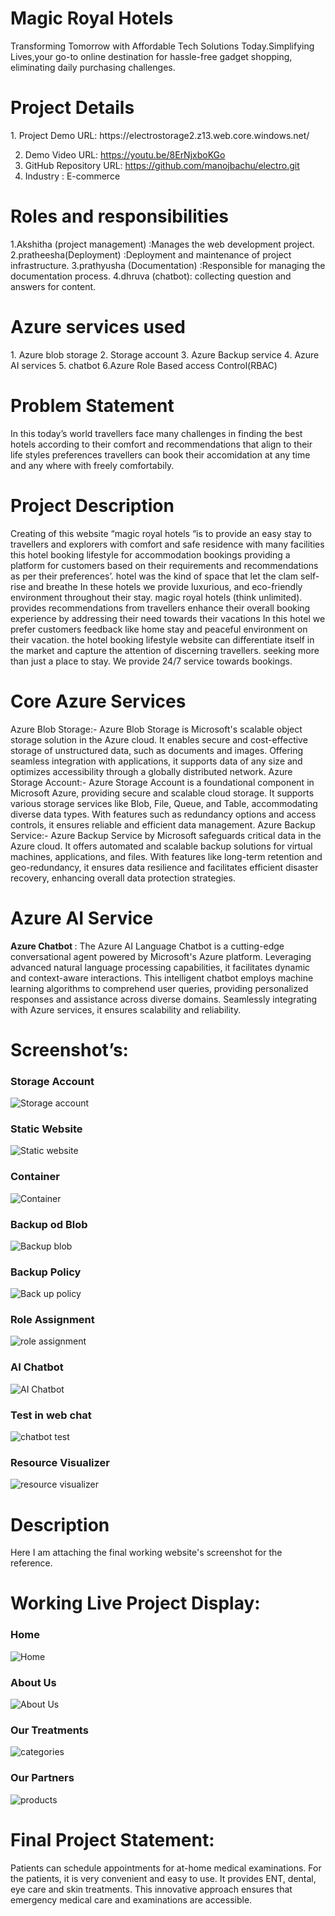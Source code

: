 <h1>Magic Royal Hotels</h1>
Transforming Tomorrow with Affordable Tech Solutions Today.Simplifying Lives,your go-to online destination for hassle-free gadget shopping, eliminating daily purchasing challenges.

<h1>Project Details</h1>
1. Project Demo URL: https://electrostorage2.z13.web.core.windows.net/

2. Demo Video URL: https://youtu.be/8ErNjxboKGo
3. GitHub Repository URL: https://github.com/manojbachu/electro.git
4. Industry : E-commerce

<h1>Roles and responsibilities</h1>
1.Akshitha (project management) :Manages the web development project.
2.pratheesha(Deployment) :Deployment and maintenance of project infrastructure.
3.prathyusha (Documentation) :Responsible for managing the documentation process. 
4.dhruva (chatbot): collecting question and answers for content. 

<h1>Azure services used</h1>
1. Azure blob storage
2. Storage account
3. Azure Backup service
4. Azure AI services
5. chatbot
6.Azure Role Based access Control(RBAC)

<h1>Problem Statement</h1>
In this today’s world travellers face many challenges in finding the best  hotels according to their comfort and recommendations that align to their life styles preferences  travellers can book their accomidation at any time and any where with freely comfortabily. 

<h1>Project Description</h1>
Creating of this website “magic royal hotels “is to provide an easy stay to travellers and explorers with comfort and safe residence with many facilities this hotel booking lifestyle for accommodation bookings providing a platform for customers based on their requirements and recommendations as per their preferences’. hotel was the kind of space that let the clam self-rise and breathe
In these hotels we provide luxurious, and eco-friendly environment throughout their stay. magic royal hotels (think unlimited). provides recommendations from travellers enhance their overall booking experience by addressing their need towards their vacations
In this hotel we prefer customers feedback like home stay and peaceful environment on their vacation. the hotel booking lifestyle website can differentiate itself in the market and capture the attention of discerning travellers. seeking more than just a place to stay. We provide 24/7 service towards bookings.

<h1>Core Azure Services</h1>
Azure Blob Storage:- Azure Blob Storage is Microsoft's scalable object storage solution in the Azure cloud. It enables secure and cost-effective storage of unstructured data, such as documents and images. Offering seamless integration with applications, it supports data of any size and optimizes accessibility through a globally distributed network. Azure Storage Account:- Azure Storage Account is a foundational component in Microsoft Azure, providing secure and scalable cloud storage. It supports various storage services like Blob, File, Queue, and Table, accommodating diverse data types. With features such as redundancy options and access controls, it ensures reliable and efficient data management. Azure Backup Service:- Azure Backup Service by Microsoft safeguards critical data in the Azure cloud. It offers automated and scalable backup solutions for virtual machines, applications, and files. With features like long-term retention and geo-redundancy, it ensures data resilience and facilitates efficient disaster recovery, enhancing overall data protection strategies.

<h1>Azure AI Service</h1>
<b>Azure Chatbot </b>: The Azure AI Language Chatbot is a cutting-edge conversational agent powered by Microsoft's Azure platform. Leveraging advanced natural language processing capabilities, it facilitates dynamic and context-aware interactions. This intelligent chatbot employs machine learning algorithms to comprehend user queries, providing personalized responses and assistance across diverse domains. Seamlessly integrating with Azure services, it ensures scalability and reliability.

<h1>Screenshot’s:</h1>

<h3>Storage Account</h3> 
<img src="https://github.com/manojbachu/electro/blob/main/storage%20account.jpg.png?raw=true" alt="Storage account"/>

<h3>Static Website</h3> 
<img src="https://github.com/manojbachu/electro/blob/main/staticwebsite.jpg.png?raw=true" alt="Static website"/>

<h3>Container</h3> 
<img src="https://github.com/manojbachu/electro/blob/main/container.jpg.png?raw=true" alt="Container"/>

<h3>Backup od Blob</h3> 
<img src="https://github.com/manojbachu/electro/blob/main/backup%20od%20blob.png?raw=true" alt="Backup blob"/>

<h3>Backup Policy</h3> 
<img src="https://github.com/manojbachu/electro/blob/main/back%20up%20policy.png?raw=true" alt="Back up policy"/>

<h3>Role Assignment</h3> 
<img src="https://github.com/manojbachu/electro/blob/main/role%20assignment.jpg.png?raw=true" alt="role assignment"/>

<h3>AI Chatbot</h3> 
<img src="https://github.com/manojbachu/electro/blob/main/AI%20Chagbot.png?raw=true" alt="AI Chatbot"/>

<h3>Test in web chat</h3> 
<img src="https://github.com/manojbachu/electro/blob/main/chat%20bot%20text.png?raw=true" alt="chatbot test"/>

<h3>Resource Visualizer</h3> 
<img src="https://github.com/manojbachu/electro/blob/main/resource%20visualizer.png?raw=true" alt="resource visualizer"/>

<h1>Description</h1>
Here I am attaching the final working website's screenshot for the reference.
<h1>Working Live Project Display:</h1>
<h3>Home</h3> 
<img src="" alt="Home"/>

<h3>About Us</h3> 
<img src="" alt="About Us"/>



<h3>Our Treatments</h3> 
<img src="" alt="categories"/>

<h3>Our Partners</h3> 
<img src="Contact us" alt="products"/>




<h1>Final Project Statement:</h1>
Patients can schedule appointments for at-home medical examinations. For the patients, it is very convenient and easy to use. It provides ENT, dental, eye care and skin treatments. This innovative approach ensures that emergency medical care and examinations are accessible.
